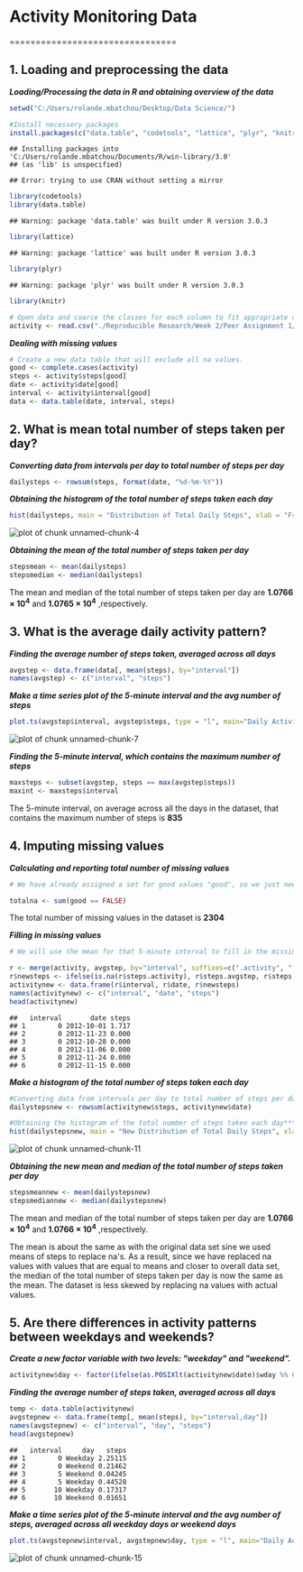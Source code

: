 # Activity Monitoring Data
================================



## 1. Loading and preprocessing the data        


***Loading/Processing the data in R and obtaining overview of the data***


```r
setwd("C:/Users/rolande.mbatchou/Desktop/Data Science/")

#Install necessery packages
install.packages(c("data.table", "codetools", "lattice", "plyr", "knitr"))
```

```
## Installing packages into 'C:/Users/rolande.mbatchou/Documents/R/win-library/3.0'
## (as 'lib' is unspecified)
```

```
## Error: trying to use CRAN without setting a mirror
```

```r
library(codetools)
library(data.table)
```

```
## Warning: package 'data.table' was built under R version 3.0.3
```

```r
library(lattice)
```

```
## Warning: package 'lattice' was built under R version 3.0.3
```

```r
library(plyr)
```

```
## Warning: package 'plyr' was built under R version 3.0.3
```

```r
library(knitr)

# Open data and coarce the classes for each column to fit appropriate one. 
activity <- read.csv("./Reproducible Research/Week 2/Peer Assignment 1/activity.csv", colClasses = c("numeric", "Date", "numeric"))
```


***Dealing with missing values***


```r
# Create a new data table that will exclude all na values.
good <- complete.cases(activity)
steps <- activity$steps[good]
date <- activity$date[good]
interval <- activity$interval[good]
data <- data.table(date, interval, steps)
```



## 2. What is mean total number of steps taken per day?


***Converting data from intervals per day to total number of steps per day***


```r
dailysteps <- rowsum(steps, format(date, "%d-%m-%Y"))
```


***Obtaining the histogram of the total number of steps taken each day***


```r
hist(dailysteps, main = "Distribution of Total Daily Steps", xlab = "Frequency of daily steps", col="lightgreen")
```

![plot of chunk unnamed-chunk-4](figure/unnamed-chunk-4.png) 


***Obtaining the mean of the total number of steps taken per day***


```r
stepsmean <- mean(dailysteps)
stepsmedian <- median(dailysteps)
```

The mean and median of the total number of steps taken per day are **1.0766 &times; 10<sup>4</sup>** and **1.0765 &times; 10<sup>4</sup>** ,respectively.



## 3. What is the average daily activity pattern?


***Finding the average number of steps taken, averaged across all days***


```r
avgstep <- data.frame(data[, mean(steps), by="interval"])
names(avgstep) <- c("interval", "steps") 
```


***Make a time series plot of the 5-minute interval and the avg number of steps***


```r
plot.ts(avgstep$interval, avgstep$steps, type = "l", main="Daily Activity Pattern", xlab="5-min Intervxal", ylab="Avg Steps Taken", col="blue")
```

![plot of chunk unnamed-chunk-7](figure/unnamed-chunk-7.png) 

***Finding the 5-minute interval, which contains the maximum number of steps***


```r
maxsteps <- subset(avgstep, steps == max(avgstep$steps))
maxint <- maxsteps$interval
```

The 5-minute interval, on average across all the days in the dataset, that contains the maximum number of steps is **835** 



## 4. Imputing missing values


***Calculating and reporting total number of missing values***


```r
# We have already assigned a set for good values "good", so we just need to sum the na's (!good values).

totalna <- sum(good == FALSE)
```

The total number of missing values in the dataset is **2304**

        
***Filling in missing values***


```r
# We will use the mean for that 5-minute interval to fill in the missing values. In order to achieve this, we will use the "avgstep" data frame, which includes / the intervals and the means for each interval, accross all days. Then, we will merge this new data set with the original data set "activity", by interval, and replace all missing values with mean for that interval. I will create a new data set that is equal to the original dataset but with the missing data filled in. 

r <- merge(activity, avgstep, by="interval", suffixes=c(".activity", ".avgsteps"))
r$newsteps <- ifelse(is.na(r$steps.activity), r$steps.avgstep, r$steps.activity)
activitynew <- data.frame(r$interval, r$date, r$newsteps)
names(activitynew) <- c("interval", "date", "steps")
head(activitynew)
```

```
##   interval       date steps
## 1        0 2012-10-01 1.717
## 2        0 2012-11-23 0.000
## 3        0 2012-10-28 0.000
## 4        0 2012-11-06 0.000
## 5        0 2012-11-24 0.000
## 6        0 2012-11-15 0.000
```


***Make a histogram of the total number of steps taken each day***


```r
#Converting data from intervals per day to total number of steps per day***
dailystepsnew <- rowsum(activitynew$steps, activitynew$date)

#Obtaining the histogram of the total number of steps taken each day***
hist(dailystepsnew, main = "New Distribution of Total Daily Steps", xlab = "Frequency of daily steps", col="lightgreen")
```

![plot of chunk unnamed-chunk-11](figure/unnamed-chunk-11.png) 


***Obtaining the new mean and median of the total number of steps taken per day***


```r
stepsmeannew <- mean(dailystepsnew)
stepsmediannew <- median(dailystepsnew)
```

The mean and median of the total number of steps taken per day are **1.0766 &times; 10<sup>4</sup>** and **1.0766 &times; 10<sup>4</sup>** ,respectively. 

The mean is about the same as with the original data set sine we used means of steps to replace na's. As a result, since we have replaced na values with values that are equal to means and closer to overall data set, the median of the total number of steps taken per day is now the same as the mean. The dataset is less skewed by replacing na values with actual values. 


## 5. Are there differences in activity patterns between weekdays and weekends?


***Create a new factor variable with two levels: "weekday" and "weekend".***


```r
activitynew$day <- factor(ifelse(as.POSIXlt(activitynew$date)$wday %% 6 == 0, "Weekend", "Weekday"))
```

***Finding the average number of steps taken, averaged across all days***


```r
temp <- data.table(activitynew)
avgstepnew <- data.frame(temp[, mean(steps), by="interval,day"])
names(avgstepnew) <- c("interval", "day", "steps")
head(avgstepnew)
```

```
##   interval     day   steps
## 1        0 Weekday 2.25115
## 2        0 Weekend 0.21462
## 3        5 Weekend 0.04245
## 4        5 Weekday 0.44528
## 5       10 Weekday 0.17317
## 6       10 Weekend 0.01651
```


***Make a time series plot of the 5-minute interval and the avg number of steps, averaged across all weekday days or weekend days***


```r
plot.ts(avgstepnew$interval, avgstepnew$day, type = "l", main="Daily Activity Pattern", xlab="5-min Interval", ylab="Avg Steps Taken", col="blue")
```

![plot of chunk unnamed-chunk-15](figure/unnamed-chunk-15.png) 

